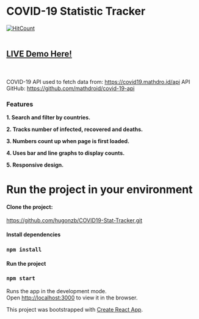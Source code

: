 # COVID-19 Statistic Tracker 

[![HitCount](http://hits.dwyl.com/hugonzb/COVID19-Stat-Tracker.svg)](http://hits.dwyl.com/hugonzb/COVID19-Stat-Tracker)
<br><br>
## [LIVE Demo Here!](https://hugonzb.github.io/COVID19-Stat-Tracker/)
<br><br>
COVID-19 API used to fetch data from: https://covid19.mathdro.id/api
API GitHub: https://github.com/mathdroid/covid-19-api
<br>
### Features
**1. Search and filter by countries.**

**2. Tracks number of infected, recovered and deaths.**

**3. Numbers count up when page is first loaded.**

**4. Uses bar and line graphs to display counts.**

**5. Responsive design.**
<br>

# Run the project in your environment

#### Clone the project: 
https://github.com/hugonzb/COVID19-Stat-Tracker.git

#### Install dependencies
### `npm install`

#### Run the project
### `npm start`

Runs the app in the development mode.<br />
Open [http://localhost:3000](http://localhost:3000) to view it in the browser.

This project was bootstrapped with [Create React App](https://github.com/facebook/create-react-app).
